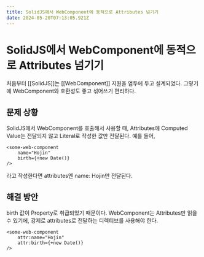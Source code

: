 ```yaml
---
title: SolidJS에서 WebComponent에 동적으로 Attributes 넘기기
date: 2024-05-20T07:13:05.921Z
---
```


# SolidJS에서 WebComponent에 동적으로 Attributes 넘기기

처음부터 [[SolidJS]]는 [[WebComponent]] 지원을 염두에 두고 설계되었다. 그렇기에 WebComponent와 호환성도 좋고 섞어쓰기 편리하다.

## 문제 상황

SolidJS에서 WebComponent를 호출해서 사용할 때, Attributes에 Computed Value는 전달되지 않고 Literal로 작성한 값만 전달된다. 예를 들어,

```
<some-web-component
    name="Hojin"
    birth={+new Date()}
/>
``` 

라고 작성한다면 attributes엔 name: Hojin만 전달된다.

## 해결 방안

birth 값이 Property로 취급되었기 때문이다. WebComponent는 Attributes만 읽을 수 있기에, 강제로 attributes로 전달하는 디렉티브를 사용해야 한다.

```
<some-web-component
    attr:name="Hojin"
    attr:birth={+new Date()}
/>
```
